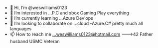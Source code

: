 - 👋 Hi, I’m @weswilliams0123
- 👀 I’m interested in ...P.C and xbox Gaming Play everything
- 🌱 I’m currently learning ...Azure Dev'ops
- 💞️ I’m looking to collaborate on ...cloud -Azure.C# pretty much all languages
- 📫 How to reach me ...weswilliams0123@hotmail.com
--->42 Father husband USMC Veteran
